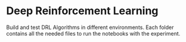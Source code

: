 # Deep Reinforcement Learning
 Build and test DRL Algorithms in different environments. 
 Each folder contains all the needed files to run the notebooks with the experiment.